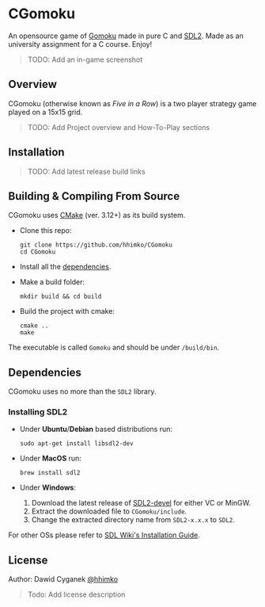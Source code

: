 # CGomoku

An opensource game of [Gomoku] made in pure C and [SDL2]. Made as an university assignment for a C course. Enjoy!
    
> TODO: Add an in-game screenshot


## Overview

CGomoku (otherwise known as *Five in a Row*) is a two player strategy game played on a 15x15 grid. 

> TODO: Add Project overview and How-To-Play sections 


## Installation

> TODO: Add latest release build links

## Building & Compiling From Source

CGomoku uses [CMake] (ver. 3.12+) as its build system.

- Clone this repo:
  ```console
  git clone https://github.com/hhimko/CGomoku
  cd CGomoku
  ```

- Install all the [dependencies].

- Make a build folder:
  ```console
  mkdir build && cd build
  ```

- Build the project with cmake:
  ```console
  cmake ..
  make
  ```

The executable is called `Gomoku` and should be under `/build/bin`.


## Dependencies

CGomoku uses no more than the `SDL2` library.

### Installing SDL2
  - Under **Ubuntu**/**Debian** based distributions run: 
    ```console
    sudo apt-get install libsdl2-dev
    ```

  - Under **MacOS** run:
    ```console
    brew install sdl2
    ```
    
  - Under **Windows**:
    1. Download the latest release of [SDL2-devel] for either VC or MinGW.
    2. Extract the downloaded file to `CGomoku/include`.
    3. Change the extracted directory name from `SDL2-x.x.x` to `SDL2`.

  For other OSs please refer to [SDL Wiki's Installation Guide].


## License

Author: Dawid Cyganek [@hhimko]

> Todo: Add license description




[Gomoku]: https://en.wikipedia.org/wiki/Gomoku
[SDL2]: https://www.libsdl.org/
[SDL Wiki's Installation Guide]: https://wiki.libsdl.org/Installation
[CMake]: https://cmake.org/
[SDL2-devel]: https://github.com/libsdl-org/SDL/releases
[dependencies]: #dependencies
[@hhimko]: https://github.com/hhimko
